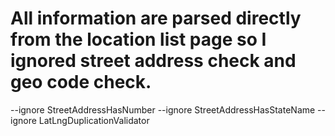 # All information are parsed directly from the location list page so I ignored street address check and geo code check.

--ignore StreetAddressHasNumber --ignore StreetAddressHasStateName --ignore LatLngDuplicationValidator